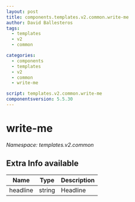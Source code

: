 ```yaml
---
layout: post
title: components.templates.v2.common.write-me
author: David Ballesteros
tags:
  - templates
  - v2
  - common

categories:
  - components
  - templates
  - v2
  - common
  - write-me

script: templates.v2.common.write-me
componentsversion: 5.5.30
---
```

# write-me

*Namespace: templates.v2.common*

## Extra Info available

| Name | Type | Description |
| --- | --- | --- |
| headline | string | Headline |